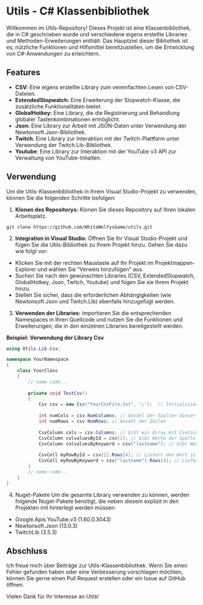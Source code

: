 # Utils - C# Klassenbibliothek
Willkommen im Utils-Repository! Dieses Projekt ist eine Klassenbibliothek, die in C# geschrieben wurde und verschiedene eigens erstellte Libraries und Methoden-Erweiterungen enthält. Das Hauptziel dieser Bibliothek ist es, nützliche Funktionen und Hilfsmittel bereitzustellen, um die Entwicklung von C#-Anwendungen zu erleichtern.

## Features
* **CSV:** Eine eigens erstellte Library zum vereinfachten Lesen von CSV-Dateien.
* **ExtendedStopwatch:** Eine Erweiterung der Stopwatch-Klasse, die zusätzliche Funktionalitäten bietet.
* **GlobalHotkey:** Eine Library, die die Registrierung und Behandlung globaler Tastenkombinationen ermöglicht.
* **Json:** Eine Library zur Arbeit mit JSON-Daten unter Verwendung der Newtonsoft.Json-Bibliothek.
* **Twitch**: Eine Library zur Interaktion mit der Twitch-Plattform unter Verwendung der Twitch.Lib-Bibliothek.
* **Youtube**: Eine Library zur Interaktion mit der YouTube v3 API zur Verwaltung von YouTube-Inhalten.


## Verwendung

Um die Utils-Klassenbibliothek in Ihrem Visual Studio-Projekt zu verwenden, können Sie die folgenden Schritte befolgen:

1. **Klonen des Repositorys:** Klonen Sie dieses Repository auf Ihren lokalen Arbeitsplatz.

```
git clone https://github.com/WhiteWolfysGame/utils.git
```

2. **Integration in Visual Studio:** Öffnen Sie Ihr Visual Studio-Projekt und fügen Sie die Utils-Bibliothek zu Ihrem Projekt hinzu. Gehen Sie dazu wie folgt vor:
- Klicken Sie mit der rechten Maustaste auf Ihr Projekt im Projektmappen-Explorer und wählen Sie "Verweis hinzufügen" aus.
- Suchen Sie nach den gewünschten Libraries (CSV, ExtendedStopwatch, GlobalHotkey, Json, Twitch, Youtube) und fügen Sie sie Ihrem Projekt hinzu.
- Stellen Sie sicher, dass die erforderlichen Abhängigkeiten (wie Newtonsoft.Json und Twitch.Lib) ebenfalls hinzugefügt werden.

3. **Verwenden der Libraries:** Importieren Sie die entsprechenden Namespaces in Ihren Quellcode und nutzen Sie die Funktionen und Erweiterungen, die in den einzelnen Libraries bereitgestellt werden.

**Beispiel:**
**Verwendung der Library Csv**
``` csharp
using Utils.Lib.Csv;

namespace YourNamespace
{
    class YourClass
    {
        // some code...
        
        private void TestCsv()
        {
            Csv csv = new Csv("YourCsvFile.txt", ';');  // Initialisiert CSV und lädt alle Daten aus der Datei. CSV-Datei muss einen Header haben!
            
            int numCols = csv.NumColumns; // Anzahl der Spalten dieser Datei
            int numRows = csv.NumRows; // Anzahl der Zeilen
            
            CsvColumn cols = csv.Columns; // Gibt ein Array mit CsvColumns zurück
            CsvColumn colvaluesById = csv[2]; // Gibt Werte der Spalte 3 zurück
            CsvColumn colvaluesByKeyword = csv["lastname"]; // Gibt Werte einer bestimmten Spalte (Header) zurück
            
            CsvCell myRowById = csv[1].Rows[4]; // Liefert den Wert in der Spalte 3 und Zeile 4 zurück
            CsvCell myRowByKeyword = csv["lastname"].Rows[4]; // Liefert den Wert in Spalte "lastname" und Zeile 4 zurück
        }
        // some code...
    }
}
```

4. Nuget-Pakete
Um die gesamte Library verwenden zu können, werden folgende Nuget-Pakete benötigt, die neben diesem explizit in den Projekten mit hinterlegt werden müssen:
- Google.Apis.YouTube.v3 (1.60.0.3043)
- Newtonsoft.Json (13.0.3)
- TwitchLib (3.5.3)


## Abschluss
Ich freue mich über Beiträge zur Utils-Klassenbibliothek. Wenn Sie einen Fehler gefunden haben oder eine Verbesserung vorschlagen möchten, können Sie gerne einen Pull Request erstellen oder ein Issue auf GitHub öffnen.

Vielen Dank für Ihr Interesse an Utils!

